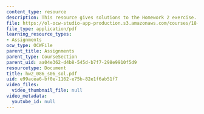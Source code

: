 ```yaml
---
content_type: resource
description: This resource gives solutions to the Homework 2 exercise.
file: https://ol-ocw-studio-app-production.s3.amazonaws.com/courses/18-086-mathematical-methods-for-engineers-ii-spring-2006/e99acea6bf0e1162e75b82e1f6ab51f7_hw2_086_s06_sol.pdf
file_type: application/pdf
learning_resource_types:
- Assignments
ocw_type: OCWFile
parent_title: Assignments
parent_type: CourseSection
parent_uid: aa04e362-d4b8-545d-b7f7-298e9910f5d9
resourcetype: Document
title: hw2_086_s06_sol.pdf
uid: e99acea6-bf0e-1162-e75b-82e1f6ab51f7
video_files:
  video_thumbnail_file: null
video_metadata:
  youtube_id: null
---
```

